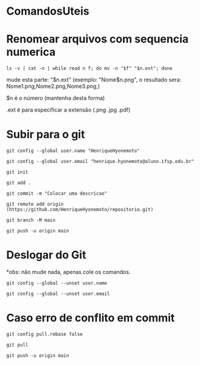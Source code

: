 # ComandosUteis

# Renomear arquivos com sequencia numerica
```
ls -v | cat -n | while read n f; do mv -n "$f" "$n.ext"; done
```
mude esta parte: "$n.ext" (exemplo: "Nome$n.png", o resultado sera: Nome1.png,Nome2.png,Nome3.png,)

$n é o número (mantenha desta forma)

.ext é para especificar a extensão (.png .jpg .pdf)

# Subir para o git 
```
git config --global user.name "HenriqueHyonemoto"
```
```
git config --global user.email "henrique.hyonemoto@aluno.ifsp.edu.br"
```
```
git init
```
```
git add .
```
```
git commit -m "Colocar uma descricao"
```
```
git remote add origin (https://github.com/HenriqueHyonemoto/repositorio.git)
```
```
git branch -M main
```
```
git push -u origin main
```

# Deslogar do Git
*obs: não mude nada, apenas cole os comandos.
```
git config --global --unset user.name
```
```
git config --global --unset user.email
```


# Caso erro de conflito em commit
```
git config pull.rebase false
```
```
git pull
```
```
git push -u origin main
```
